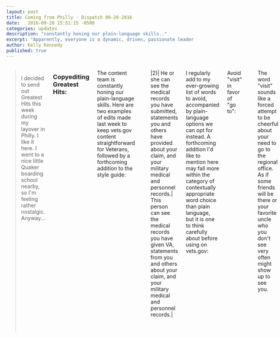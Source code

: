 ```yaml
---
layout: post
title: Coming from Philly - Dispatch 09-20-2016
date:   2016-09-20 15:51:15 -0500
categories: updates
description: "constantly honing our plain-language skills.."
excerpt: "Apparently, everyone is a dynamic, driven, passionate leader, so what are you doing to stand out.."
author: Kelly Kennedy
published: true
---
```

<div class="row">
<div class="small-12 medium-9 medium-centered columns" markdown="1">

>I decided to send out Greatest Hits this week during my layover in Philly. I like it here. I went to a nice little Quaker boarding school nearby, so I'm feeling rather nostalgic. Anyway...

### Copyediting Greatest Hits:

The content team is constantly honing our plain-language skills. Here are two examples of edits made last week to keep vets.gov content straightforward for Veterans, followed by a forthcoming addition to the style guide:

| | Original | Plain Language |
|-----|-----|-----|
|1)| "VA will contact you by phone to schedule the exam." | "VA will call you to schedule the exam."|

|2)| He or she can see the medical records you have submitted, statements you and others have provided about your claim, and your military medical and personnel records.| This person can see the medical records you have given VA, statements from you and others about your claim, and your military medical and personnel records.|

I regularly add to my ever-growing list of words to avoid, accompanied by plain-language options we can opt for instead. A forthcoming addition I'd like to mention here may fall more within the category of contextually appropriate word choice than plain language, but it is one to think carefully about before using on vets.gov: 

Avoid "visit" in favor of "go to":

| This | *  *  *  *  *  *  *  *  *  *  *  *  *  *  *  *  *  *  * | Rather than |
|-----|------------------------------------|-----|
| "Go to your local regional office." |  | "Visit your local regional office." |

The word "visit" sounds like a forced attempt to be cheerful about your need to go to the regional office. As if some friends will be there or your favorite uncle who you don't see very often might show up to see you. 

We frequently hear this word used to refer to a doctor's appointment. When medical staff talk about my "doctor's visit," I always think, "Hey, I wouldn't be here if I didn't have to be, so don't make it sound like it's going to be a welcome weekend get away to a quaint small town on the Olympic Peninsula." 

| This |   | Rather than |
|-----|-----|-----|
| "If you would like a copy of the final report from your claim exam, go to MyHealtheVet or call VA at 1-800-827-1000." |   | "If you would like a copy of the final report from your claim exam, visit MyHealtheVet or call VA at 1-800-827-1000." |

That's it for this week!

An aside... to give you a sense of how focused my brain is on plain language these days, I started editing the flight attendant on my way to Philly: The captain has reilluminated the fasten-your-seatbelt sign.

Reilluminated?! Are you kidding me...?

Beth Potts

***

### Plain Language:
 - As LinkedIn encourages people to update their profiles, they’ve also been pushing a 
 [“Banish the Buzzwords” campaign](http://www.slideshare.net/linkedin/buzzwords-2016). Apparently, everyone is a dynamic, driven, passionate leader, so what are you doing to stand out?

### Open Data:
- If scientists don’t share their research code, their work can’t be reproduced or verified, so many journals have begun requiring code for publication, [reports Nature](http://www.nature.com/news/why-scientists-must-share-their-research-code-1.20504). And the byproduct? Everyone benefits from the information and research moves faster.

 - [Huffington Post is](http://www.huffingtonpost.com/apolitical/theres-a-revolutionary-su_b_12081730.html) calling the “opaque” sounding open-data “subculture” in governments around the world “revolutionary,” and says it offers the best possibility of creating change for the better.

### Open Government:
 - Sen. Mark Warner, D-Virginia, has asked federal agencies to submit updates on their Digital Accountability and Transparency Act implementation plans, [reports Federal Times.](http://www.federaltimes.com/articles/senator-urges-agencies-to-submit-data-act-updates)

 - After spending almost $200,000 a year for a local-news website, the city of Davenport, Iowa, has taken down the site after criticism that it was propaganda and an “inappropriate jump into the media,” [reports the Union Bulletin.](http://www.union-bulletin.com/news/national/iowa-city-scraps-its-news-site-that-some-saw-as/article_b8db52a4-7b61-11e6-b3d6-730fcfd661bb.html)

 - Half of U.S. Cabinet agencies do not comply with the Open Government Directive, [reports the Sunlight Foundation](http://sunlightfoundation.com/blog/2016/09/16/half-of-u-s-cabinet-agencies-fail-to-comply-with-open-government-directive/) [https://twitter.com/SunFoundation](@SunFoundation).

### Vet Tech:
 - SecDef Ash Carter is trying to convince the tech community that they should help with his push to bring the Pentagon into the 21st Century, [reports Breaking Defense.](http://breakingdefense.com/2016/09/ash-carter-wants-you-for-the-defense-digital-service/?utm_source3DSailthru&utm_medium=3Demail&utm_campaign3DMilitary%20EBB%209-15-16&utm_term3DEditorial%20-%20Military%20-%20Early%20Bird%20Brief)
 
### Job Search:
 - The White House’s chief data scientist says you don’t necessarily need a tech background to succeed in a data job: Get excited about a project or idea, and then take some online coding courses or hit a boot camp, [reports NextGov.](http://www.nextgov.com/big-data/2016/09/white-house-data-scientist-number-crunching-growing/131587/)

### Vet Love:
 - VA Secretary Bob McDonald railed against those who would like to privatize VA, calling them “ideologues” and corporations trying to make a buck, [reports Stars & Stripes.](http://www.stripes.com/news/va-secretary-says-ideologues-corporations-behind-push-for-more-private-care-1.429121?utm_source=3DSailthru&utm_medium=3Demail&utm_campaign=3DMilitary%20EBB%209-15-16&utm_term=3DEditorial%20-%20Military%20-%20Early%20Bird%20Brief)

 - And then he told Congress its inaction is hindering VA’s progress, [reports Military Times.](http://www.militarytimes.com/articles/mcdonald-blasts-privatization-proponents)

 - Former First Lady Laura Bush and First Lady Michelle Obama say they think about Veterans all the time—every day—and they hope they will be a priority for the next administration, 
 [reports Military Times.](http://www.militarytimes.com/articles/first-ladies-military-families-advocacy)

### What we’re reading:
 - Veterans’ advocates and lawmakers are working to address “bad paper” discharges, particularly for troops who appear to have been pushed out for problems caused by post-traumatic stress or traumatic brain injury, or who lost their jobs under Don’t Ask, Don’t Tell, [reports Military Times.](http://www.militarytimes.com/articles/bad-paper-discharges-rally)